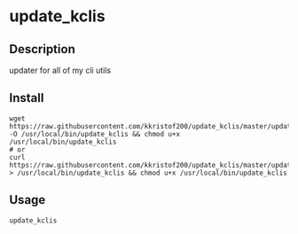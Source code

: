 # update_kclis

## Description
updater for all of my cli utils

## Install
~~~~shell
wget https://raw.githubusercontent.com/kkristof200/update_kclis/master/update_kclis -O /usr/local/bin/update_kclis && chmod u+x /usr/local/bin/update_kclis
# or
curl https://raw.githubusercontent.com/kkristof200/update_kclis/master/update_kclis > /usr/local/bin/update_kclis && chmod u+x /usr/local/bin/update_kclis
~~~~

## Usage
~~~~shell
update_kclis
~~~~
